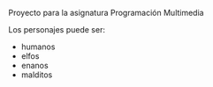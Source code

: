 Proyecto para la asignatura Programación Multimedia

Los personajes puede ser: 
- humanos
- elfos
- enanos
- malditos